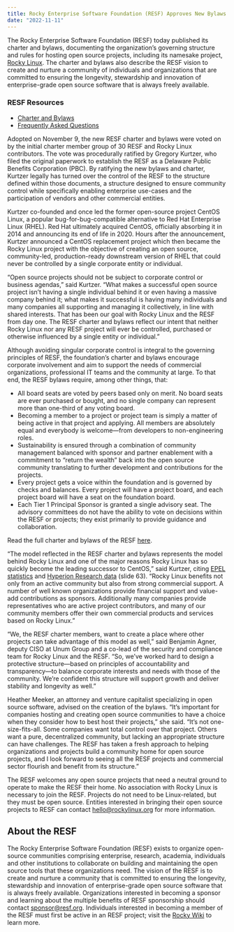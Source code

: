 ```yaml
---
title: Rocky Enterprise Software Foundation (RESF) Approves New Bylaws and Charter Designed to Ensure Open Community Control of Rocky Linux and Future RESF Projects
date: "2022-11-11"
---
```


The Rocky Enterprise Software Foundation (RESF) today published its charter and bylaws, documenting the organization’s governing structure and rules for hosting open source projects, including its namesake project, [Rocky Linux](https://rockylinux.org/). The charter and bylaws also describe the RESF vision to create and nurture a community of individuals and organizations that are committed to ensuring the longevity, stewardship and innovation of enterprise-grade open source software that is always freely available.

### RESF Resources

- [Charter and Bylaws](https://rockylinux.org/bylaws-charter)
- [Frequently Asked Questions](https://rockylinux.org/resf-faq)

Adopted on November 9, the new RESF charter and bylaws were voted on by the initial charter member group of 30 RESF and Rocky Linux contributors. The vote was procedurally ratified by Gregory Kurtzer, who filed the original paperwork to establish the RESF as a Delaware Public Benefits Corporation (PBC). By ratifying the new bylaws and charter, Kurtzer legally has turned over the control of the RESF to the structure defined within those documents, a structure designed to ensure community control while specifically enabling enterprise use-cases and the participation of vendors and other commercial entities.

Kurtzer co-founded and once led the former open-source project CentOS Linux, a popular bug-for-bug-compatible alternative to Red Hat Enterprise Linux (RHEL). Red Hat ultimately acquired CentOS, officially absorbing it in 2014 and announcing its end of life in 2020. Hours after the announcement, Kurtzer announced a CentOS replacement project which then became the Rocky Linux project with the objective of creating an open source, community-led, production-ready downstream version of RHEL that could never be controlled by a single corporate entity or individual.

“Open source projects should not be subject to corporate control or business agendas,” said Kurtzer. “What makes a successful open source project isn’t having a single individual behind it or even having a massive company behind it; what makes it successful is having many individuals and many companies all supporting and managing it collectively, in line with shared interests. That has been our goal with Rocky Linux and the RESF from day one. The RESF charter and bylaws reflect our intent that neither Rocky Linux nor any RESF project will ever be controlled, purchased or otherwise influenced by a single entity or individual.”

Although avoiding singular corporate control is integral to the governing principles of RESF, the foundation’s charter and bylaws encourage corporate involvement and aim to support the needs of commercial organizations, professional IT teams and the community at large. To that end, the RESF bylaws require, among other things, that:

- All board seats are voted by peers based only on merit. No board seats are ever purchased or bought, and no single company can represent more than one-third of any voting board.
- Becoming a member to a project or project team is simply a matter of being active in that project and applying. All members are absolutely equal and everybody is welcome—from developers to non-engineering roles.
- Sustainability is ensured through a combination of community management balanced with sponsor and partner enablement with a commitment to “return the wealth” back into the open source community translating to further development and contributions for the projects.
- Every project gets a voice within the foundation and is governed by checks and balances. Every project will have a project board, and each project board will have a seat on the foundation board.
- Each Tier 1 Principal Sponsor is granted a single advisory seat. The advisory committees do not have the ability to vote on decisions within the RESF or projects; they exist primarily to provide guidance and collaboration.

Read the full charter and bylaws of the RESF [here](https://rockylinux.org/bylaws-charter).

“The model reflected in the RESF charter and bylaws represents the model behind Rocky Linux and one of the major reasons Rocky Linux has so quickly become the leading successor to CentOS,” said Kurtzer, citing [EPEL statistics](https://ciq.com/tracking-rocky-linux-growth-using-fedoras-epel-project/) and [Hyperion Research data](https://hyperionresearch.com/wp-content/uploads/2022/11/Hyperion-Research-SC22-HPC-Market_Combined-1.pdf) (slide 63). “Rocky Linux benefits not only from an active community but also from strong commercial support. A number of well known organizations provide financial support and value-add contributions as sponsors. Additionally many companies provide representatives who are active project contributors, and many of our community members offer their own commercial products and services based on Rocky Linux.”

“We, the RESF charter members, want to create a place where other projects can take advantage of this model as well,” said Benjamin Agner, deputy CISO at Unum Group and a co-lead of the security and compliance team for Rocky Linux and the RESF. “So, we’ve worked hard to design a protective structure—based on principles of accountability and transparency—to balance corporate interests and needs with those of the community. We’re confident this structure will support growth and deliver stability and longevity as well.”

Heather Meeker, an attorney and venture capitalist specializing in open source software, advised on the creation of the bylaws. “It’s important for companies hosting and creating open source communities to have a choice when they consider how to best host their projects,” she said. “It’s not one-size-fits-all. Some companies want total control over that project. Others want a pure, decentralized community, but lacking an appropriate structure can have challenges. The RESF has taken a fresh approach to helping organizations and projects build a community home for open source projects, and I look forward to seeing all the RESF projects and commercial sector flourish and benefit from its structure.”

The RESF welcomes any open source projects that need a neutral ground to operate to make the RESF their home. No association with Rocky Linux is necessary to join the RESF. Projects do not need to be Linux-related, but they must be open source. Entities interested in bringing their open source projects to RESF can contact hello@rockylinux.org for more information.

## About the RESF

The Rocky Enterprise Software Foundation (RESF) exists to organize open-source communities comprising enterprise, research, academia, individuals and other institutions to collaborate on building and maintaining the open source tools that these organizations need. The vision of the RESF is to create and nurture a community that is committed to ensuring the longevity, stewardship and innovation of enterprise-grade open source software that is always freely available. Organizations interested in becoming a sponsor and learning about the multiple benefits of RESF sponsorship should contact sponsor@resf.org. Individuals interested in becoming a member of the RESF must first be active in an RESF project; visit the [Rocky Wiki](https://wiki.rockylinux.org/contributing/#signing-agreements) to learn more.
